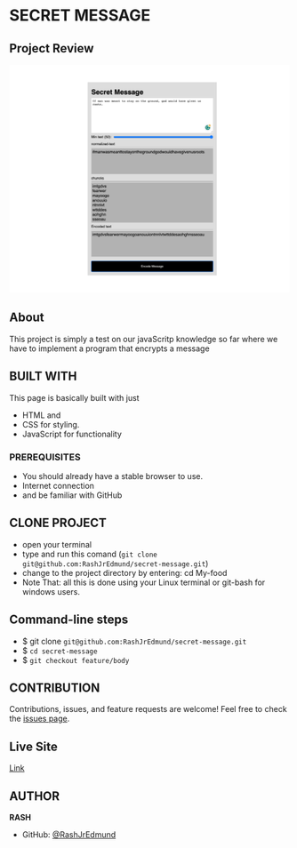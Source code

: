 # SECRET MESSAGE

## Project Review
![home page](assets/images/overview.png)

## About
This project is simply a test on our javaScritp knowledge so far where we have to implement a program that encrypts a message

## BUILT WITH
This page is basically built with just
* HTML and
* CSS for styling.
* JavaScript for functionality

### PREREQUISITES
* You should already have a stable browser to use.
* Internet connection
* and be familiar with GitHub

## CLONE PROJECT
* open your terminal
* type and run this comand (`git clone git@github.com:RashJrEdmund/secret-message.git`)
* change to the project directory by entering: cd My-food
* Note That: all this is done using your Linux terminal or git-bash for windows users.

## Command-line steps

- $ git clone `git@github.com:RashJrEdmund/secret-message.git`
- $ `cd secret-message`
- $ `git checkout feature/body`

## CONTRIBUTION
Contributions, issues, and feature requests are welcome!
Feel free to check the [issues page](https://github.com/RashJrEdmund/secret-message/issues).

## Live Site
[Link](https://rashjredmund.github.io/secret-message/)

## AUTHOR
**RASH**
- GitHub: [@RashJrEdmund](https://github.com/RashJrEdmund)